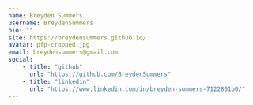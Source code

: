 ```yaml
---
name: Breyden Summers
username: BreydenSummers
bio: ""
site: https://breydensummers.github.io/
avatar: pfp-cropped.jpg
email: breydensummers@gmail.com
social:
    - title: "github"
      url: "https://github.com/BreydenSummers"
    - title: "linkedin"
      url: "https://www.linkedin.com/in/breyden-summers-7122801b0/"
---
```


